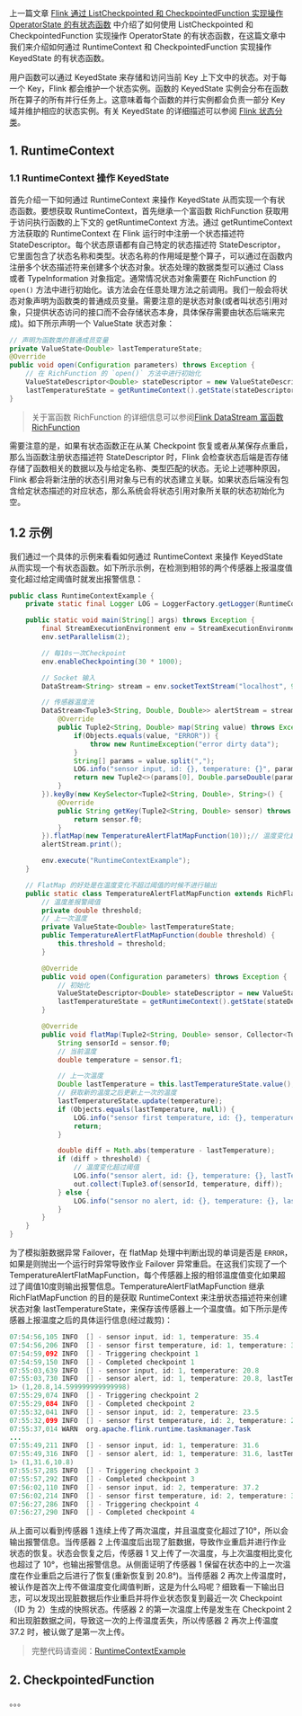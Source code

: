 上一篇文章 [Flink 通过 ListCheckpointed 和 CheckpointedFunction 实现操作 OperatorState 的有状态函数](https://smartsi.blog.csdn.net/article/details/130298767) 中介绍了如何使用 ListCheckpointed 和 CheckpointedFunction 实现操作 OperatorState 的有状态函数，在这篇文章中我们来介绍如何通过 RuntimeContext 和 CheckpointedFunction 实现操作 KeyedState 的有状态函数。

用户函数可以通过 KeyedState 来存储和访问当前 Key 上下文中的状态。对于每一个 Key，Flink 都会维护一个状态实例。函数的 KeyedState 实例会分布在函数所在算子的所有并行任务上。这意味着每个函数的并行实例都会负责一部分 Key 域并维护相应的状态实例。有关 KeyedState 的详细描述可以参阅 [Flink 状态分类](https://smartsi.blog.csdn.net/article/details/123296073)。

## 1. RuntimeContext

### 1.1 RuntimeContext 操作 KeyedState

首先介绍一下如何通过 RuntimeContext 来操作 KeyedState 从而实现一个有状态函数。要想获取 RuntimeContext，首先继承一个富函数 RichFunction 获取用于访问执行函数的上下文的 getRuntimeContext 方法。通过 getRuntimeContext 方法获取的 RuntimeContext 在 Flink 运行时中注册一个状态描述符 StateDescriptor。每个状态原语都有自己特定的状态描述符 StateDescriptor，它里面包含了状态名称和类型。状态名称的作用域是整个算子，可以通过在函数内注册多个状态描述符来创建多个状态对象。状态处理的数据类型可以通过 Class 或者 TypeInformation 对象指定。通常情况状态对象需要在 RichFunction 的 `open()` 方法中进行初始化。该方法会在任意处理方法之前调用。我们一般会将状态对象声明为函数类的普通成员变量。需要注意的是状态对象(或者叫状态引用对象，只提供状态访问的接口而不会存储状态本身，具体保存需要由状态后端来完成)。如下所示声明一个 ValueState 状态对象：
```java
// 声明为函数类的普通成员变量
private ValueState<Double> lastTemperatureState;
@Override
public void open(Configuration parameters) throws Exception {
    // 在 RichFunction 的 `open()` 方法中进行初始化
    ValueStateDescriptor<Double> stateDescriptor = new ValueStateDescriptor<>("lastTemperature", Double.class);
    lastTemperatureState = getRuntimeContext().getState(stateDescriptor);
}
```

> 关于富函数 RichFunction 的详细信息可以参阅[Flink DataStream 富函数 RichFunction](https://smartsi.blog.csdn.net/article/details/130191889)

需要注意的是，如果有状态函数正在从某 Checkpoint 恢复或者从某保存点重启，那么当函数注册状态描述符 StateDescriptor 时，Flink 会检查状态后端是否存储存储了函数相关的数据以及与给定名称、类型匹配的状态。无论上述哪种原因，Flink 都会将新注册的状态引用对象与已有的状态建立关联。如果状态后端没有包含给定状态描述的对应状态，那么系统会将状态引用对象所关联的状态初始化为空。

## 1.2 示例

我们通过一个具体的示例来看看如何通过 RuntimeContext 来操作 KeyedState 从而实现一个有状态函数。如下所示示例，在检测到相邻的两个传感器上报温度值变化超过给定阈值时就发出报警信息：
```java
public class RuntimeContextExample {
    private static final Logger LOG = LoggerFactory.getLogger(RuntimeContextExample.class);

    public static void main(String[] args) throws Exception {
        final StreamExecutionEnvironment env = StreamExecutionEnvironment.getExecutionEnvironment();
        env.setParallelism(2);

        // 每10s一次Checkpoint
        env.enableCheckpointing(30 * 1000);

        // Socket 输入
        DataStream<String> stream = env.socketTextStream("localhost", 9100, "\n");

        // 传感器温度流
        DataStream<Tuple3<String, Double, Double>> alertStream = stream.map(new MapFunction<String, Tuple2<String, Double>>() {
            @Override
            public Tuple2<String, Double> map(String value) throws Exception {
                if(Objects.equals(value, "ERROR")) {
                    throw new RuntimeException("error dirty data");
                }
                String[] params = value.split(",");
                LOG.info("sensor input, id: {}, temperature: {}", params[0], params[1]);
                return new Tuple2<>(params[0], Double.parseDouble(params[1]));
            }
        }).keyBy(new KeySelector<Tuple2<String, Double>, String>() {
            @Override
            public String getKey(Tuple2<String, Double> sensor) throws Exception {
                return sensor.f0;
            }
        }).flatMap(new TemperatureAlertFlatMapFunction(10));// 温度变化超过10度则报警
        alertStream.print();

        env.execute("RuntimeContextExample");
    }

    // FlatMap 的好处是在温度变化不超过阈值的时候不进行输出
    public static class TemperatureAlertFlatMapFunction extends RichFlatMapFunction<Tuple2<String, Double>, Tuple3<String, Double, Double>> {
        // 温度差报警阈值
        private double threshold;
        // 上一次温度
        private ValueState<Double> lastTemperatureState;
        public TemperatureAlertFlatMapFunction(double threshold) {
            this.threshold = threshold;
        }

        @Override
        public void open(Configuration parameters) throws Exception {
            // 初始化
            ValueStateDescriptor<Double> stateDescriptor = new ValueStateDescriptor<>("lastTemperature", Double.class);
            lastTemperatureState = getRuntimeContext().getState(stateDescriptor);
        }

        @Override
        public void flatMap(Tuple2<String, Double> sensor, Collector<Tuple3<String, Double, Double>> out) throws Exception {
            String sensorId = sensor.f0;
            // 当前温度
            double temperature = sensor.f1;

            // 上一次温度
            Double lastTemperature = this.lastTemperatureState.value();
            // 获取新的温度之后更新上一次的温度
            lastTemperatureState.update(temperature);
            if (Objects.equals(lastTemperature, null)) {
                LOG.info("sensor first temperature, id: {}, temperature: {}", sensorId, temperature);
                return;
            }

            double diff = Math.abs(temperature - lastTemperature);
            if (diff > threshold) {
                // 温度变化超过阈值
                LOG.info("sensor alert, id: {}, temperature: {}, lastTemperature: {}, diff: {}", sensorId, temperature, lastTemperature, diff);
                out.collect(Tuple3.of(sensorId, temperature, diff));
            } else {
                LOG.info("sensor no alert, id: {}, temperature: {}, lastTemperature: {}, diff: {}", sensorId, temperature, lastTemperature, diff);
            }
        }
    }
}
```
为了模拟脏数据异常 Failover，在 flatMap 处理中判断出现的单词是否是 `ERROR`，如果是则抛出一个运行时异常导致作业 Failover 异常重启。在这我们实现了一个 TemperatureAlertFlatMapFunction，每个传感器上报的相邻温度值变化如果超过了阈值10度则输出报警信息。TemperatureAlertFlatMapFunction 继承 RichFlatMapFunction 的目的是获取 RuntimeContext 来注册状态描述符来创建状态对象 lastTemperatureState，来保存该传感器上一个温度值。如下所示是传感器上报温度之后的具体运行信息(经过裁剪)：
```java
07:54:56,105 INFO  [] - sensor input, id: 1, temperature: 35.4
07:54:56,206 INFO  [] - sensor first temperature, id: 1, temperature: 35.4
07:54:59,092 INFO  [] - Triggering checkpoint 1
07:54:59,150 INFO  [] - Completed checkpoint 1
07:55:03,639 INFO  [] - sensor input, id: 1, temperature: 20.8
07:55:03,730 INFO  [] - sensor alert, id: 1, temperature: 20.8, lastTemperature: 35.4, diff: 14.599999999999998
1> (1,20.8,14.599999999999998)
07:55:29,074 INFO  [] - Triggering checkpoint 2
07:55:29,084 INFO  [] - Completed checkpoint 2
07:55:32,041 INFO  [] - sensor input, id: 2, temperature: 23.5
07:55:32,099 INFO  [] - sensor first temperature, id: 2, temperature: 23.5
07:55:37,014 WARN  org.apache.flink.runtime.taskmanager.Task                    [] - Map (2/2)#0 (82706eeb5bc7d5ec76c01876b7022662) switched from RUNNING to FAILED with failure cause: java.lang.RuntimeException: error dirty data
...
07:55:49,211 INFO  [] - sensor input, id: 1, temperature: 31.6
07:55:49,316 INFO  [] - sensor alert, id: 1, temperature: 31.6, lastTemperature: 20.8, diff: 10.8
1> (1,31.6,10.8)
07:55:57,285 INFO  [] - Triggering checkpoint 3
07:55:57,292 INFO  [] - Completed checkpoint 3
07:56:02,110 INFO  [] - sensor input, id: 2, temperature: 37.2
07:56:02,214 INFO  [] - sensor first temperature, id: 2, temperature: 37.2
07:56:27,286 INFO  [] - Triggering checkpoint 4
07:56:27,290 INFO  [] - Completed checkpoint 4
```
从上面可以看到传感器 1 连续上传了两次温度，并且温度变化超过了10°，所以会输出报警信息。当传感器 2 上传温度后出现了脏数据，导致作业重启并进行作业状态的恢复。状态会恢复之后，传感器 1 又上传了一次温度，与上次温度相比变化也超过了 10°，也输出报警信息。从侧面证明了传感器 1 保留在状态中的上一次温度在作业重启之后进行了恢复(重新恢复到 20.8°)。当传感器 2 再次上传温度时，被认作是首次上传不做温度变化阈值判断，这是为什么吗呢？细致看一下输出日志，可以发现出现脏数据后作业重启并将作业状态恢复到最近一次 Checkpoint（ID 为 2）生成的快照状态。传感器 2 的第一次温度上传是发生在 Checkpoint 2 和出现脏数据之间，导致这一次的上传温度丢失，所以传感器 2 再次上传温度 37.2 时，被认做了是第一次上传。

> 完整代码请查阅：[RuntimeContextExample](https://github.com/sjf0115/data-example/blob/master/flink-example/src/main/java/com/flink/example/stream/function/stateful/RuntimeContextExample.java)

## 2. CheckpointedFunction









。。。
